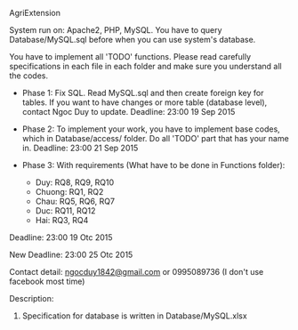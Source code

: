 AgriExtension

System run on: Apache2, PHP, MySQL. You have to query Database/MySQL.sql before when you 
can use system's database. 

You have to implement all 'TODO' functions. Please read carefully specifications in each 
file in each folder and make sure you understand all the codes.

* Phase 1: Fix SQL. Read MySQL.sql and then create foreign key for tables. If you want to 
have changes or more table (database level), contact Ngoc Duy to update.
Deadline: 23:00 19 Sep 2015

* Phase 2:
To implement your work, you have to implement base codes, which in Database/access/ folder.
Do all 'TODO' part that has your name in.
Deadline: 23:00 21 Sep 2015

* Phase 3:
With requirements (What have to be done in Functions folder):
	- Duy: RQ8, RQ9, RQ10
	- Chuong: RQ1, RQ2
	- Chau: RQ5, RQ6, RQ7
	- Duc: RQ11, RQ12
	- Hai: RQ3, RQ4

Deadline: 23:00 19 Otc 2015

New Deadline: 23:00 25 Otc 2015

Contact detail: ngocduy1842@gmail.com or 0995089736 (I don't use facebook most time)

Description:
1. Specification for database is written in Database/MySQL.xlsx
